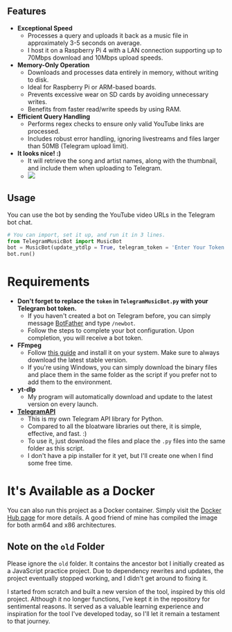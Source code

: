 ## Features
- **Exceptional Speed**  
  - Processes a query and uploads it back as a music file in approximately 3-5 seconds on average.  
  - I host it on a Raspberry Pi 4 with a LAN connection supporting up to 70Mbps download and 10Mbps upload speeds.
- **Memory-Only Operation**  
  - Downloads and processes data entirely in memory, without writing to disk.  
  - Ideal for Raspberry Pi or ARM-based boards.  
  - Prevents excessive wear on SD cards by avoiding unnecessary writes.  
  - Benefits from faster read/write speeds by using RAM.
- **Efficient Query Handling**  
  - Performs regex checks to ensure only valid YouTube links are processed.  
  - Includes robust error handling, ignoring livestreams and files larger than 50MB (Telegram upload limit).
- **It looks nice! :)**
  - It will retrieve the song and artist names, along with the thumbnail, and include them when uploading to Telegram.
  - ![](https://i.imgur.com/9RAHcq8.jpeg)

## Usage
You can use the bot by sending the YouTube video URLs in the Telegram bot chat.
```py
# You can import, set it up, and run it in 3 lines.
from TelegramMusicBot import MusicBot
bot = MusicBot(update_ytdlp = True, telegram_token = 'Enter Your Token Here!')
bot.run()
```
# Requirements
- **Don't forget to replace the `token` in `TelegramMusicBot.py` with your Telegram bot token.**
  - If you haven't created a bot on Telegram before, you can simply message [BotFather](https://t.me/botfather) and type `/newbot`.
  - Follow the steps to complete your bot configuration. Upon completion, you will receive a bot token.
- **FFmpeg**
  - Follow [this guide](https://www.hostinger.com/tutorials/how-to-install-ffmpeg) and install it on your system. Make sure to always download the latest stable version.
  - If you're using Windows, you can simply download the binary files and place them in the same folder as the script if you prefer not to add them to the environment.
- **yt-dlp**
  - My program will automatically download and update to the latest version on every launch.
- **[TelegramAPI](https://github.com/mishka/TelegramAPI)**
  - This is my own Telegram API library for Python.
  - Compared to all the bloatware libraries out there, it is simple, effective, and fast. :)
  - To use it, just download the files and place the `.py` files into the same folder as this script.
  - I don't have a pip installer for it yet, but I'll create one when I find some free time.

# It's Available as a Docker

You can also run this project as a Docker container. Simply visit the [Docker Hub page](https://hub.docker.com/r/wrvc96/musicbot) for more details. A good friend of mine has compiled the image for both arm64 and x86 architectures.

## Note on the `old` Folder
Please ignore the `old` folder. It contains the ancestor bot I initially created as a JavaScript practice project. Due to dependency rewrites and updates, the project eventually stopped working, and I didn't get around to fixing it.

I started from scratch and built a new version of the tool, inspired by this old project. Although it no longer functions, I've kept it in the repository for sentimental reasons. It served as a valuable learning experience and inspiration for the tool I've developed today, so I'll let it remain a testament to that journey.
